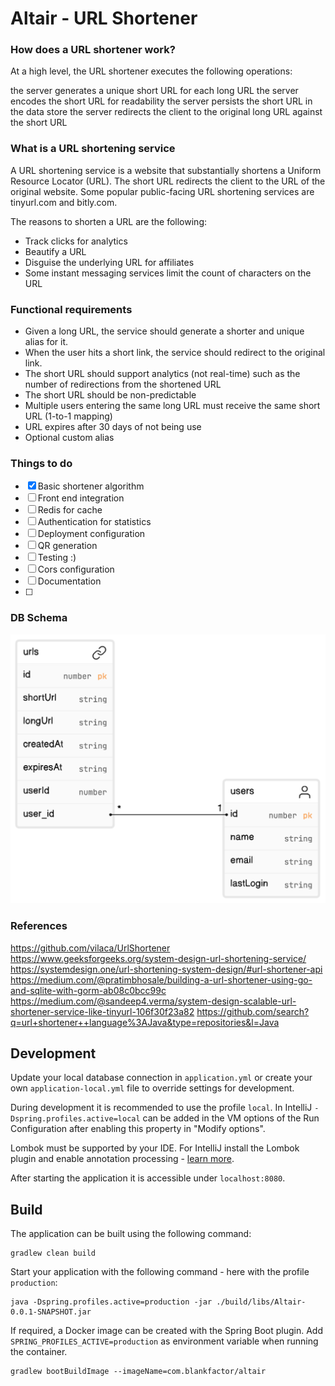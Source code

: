# Altair - URL Shortener

### How does a URL shortener work?

At a high level, the URL shortener executes the following operations:

the server generates a unique short URL for each long URL
the server encodes the short URL for readability
the server persists the short URL in the data store
the server redirects the client to the original long URL against the short URL

### What is a URL shortening service

A URL shortening service is a website that substantially shortens a Uniform Resource Locator (URL). The short URL
redirects the client to the URL of the original website. Some popular public-facing URL shortening services are
tinyurl.com and bitly.com.

The reasons to shorten a URL are the following:

- Track clicks for analytics
- Beautify a URL
- Disguise the underlying URL for affiliates
- Some instant messaging services limit the count of characters on the URL

### Functional requirements

- Given a long URL, the service should generate a shorter and unique alias for it.
- When the user hits a short link, the service should redirect to the original link.
- The short URL should support analytics (not real-time) such as the number of redirections from the shortened URL
- The short URL should be non-predictable
- Multiple users entering the same long URL must receive the same short URL (1-to-1 mapping)
- URL expires after 30 days of not being use
- Optional custom alias

### Things to do 
- [x] Basic shortener algorithm
- [ ] Front end integration
- [ ] Redis for cache
- [ ] Authentication for statistics
- [ ] Deployment configuration
- [ ] QR generation
- [ ] Testing :)
- [ ] Cors configuration
- [ ] Documentation
- [ ] 

### DB Schema
![ER-Diagram.png](.github%2Fmedia%2FER-Diagram.png)



### References

https://github.com/vilaca/UrlShortener
https://www.geeksforgeeks.org/system-design-url-shortening-service/
https://systemdesign.one/url-shortening-system-design/#url-shortener-api
https://medium.com/@pratimbhosale/building-a-url-shortener-using-go-and-sqlite-with-gorm-ab08c0bcc99c
https://medium.com/@sandeep4.verma/system-design-scalable-url-shortener-service-like-tinyurl-106f30f23a82
https://github.com/search?q=url+shortener++language%3AJava&type=repositories&l=Java

## Development

Update your local database connection in `application.yml` or create your own `application-local.yml` file to override
settings for development.

During development it is recommended to use the profile `local`. In IntelliJ `-Dspring.profiles.active=local` can be
added in the VM options of the Run Configuration after enabling this property in "Modify options".

Lombok must be supported by your IDE. For IntelliJ install the Lombok plugin and enable annotation processing -
[learn more](https://bootify.io/next-steps/spring-boot-with-lombok.html).

After starting the application it is accessible under `localhost:8080`.

## Build

The application can be built using the following command:

```
gradlew clean build
```

Start your application with the following command - here with the profile `production`:

```
java -Dspring.profiles.active=production -jar ./build/libs/Altair-0.0.1-SNAPSHOT.jar
```

If required, a Docker image can be created with the Spring Boot plugin. Add `SPRING_PROFILES_ACTIVE=production` as
environment variable when running the container.

```
gradlew bootBuildImage --imageName=com.blankfactor/altair
```